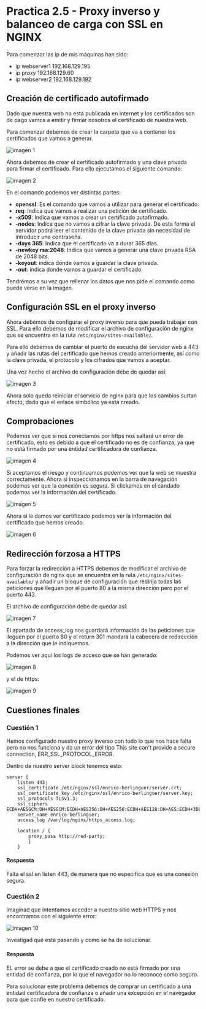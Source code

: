 #  Practica 2.5 - Proxy inverso y balanceo de carga con SSL en NGINX 

Para comenzar las ip de mis máquinas han sido:

- ip webserver1 192.168.129.195
- ip proxy 192.168.129.60
- ip webserver2 192.168.129.192

## Creación de certificado autofirmado

Dado que nuestra web no está publicada en internet y los certificados son de pago vamos a emitir y firmar nosotros el certificado de nuestra web.

Para comenzar debemos de crear la carpeta que va a contener los certificados que vamos a generar.

![imagen 1](assets/images/1.png)

Ahora debemos de crear el certificado autofirmado y una clave privada para firmar el certificado. Para ello ejecutamos el siguiente comando:

![imagen 2](assets/images/2.png)

En el comando podemos ver distintas partes:

- **openssl**: Es el comando que vamos a utilizar para generar el certificado.
- **req**: Indica que vamos a realizar una petición de certificado.
- **-x509**: Indica que vamos a crear un certificado autofirmado.
- **-nodes**: Indica que no vamos a cifrar la clave privada. De esta forma el servidor podrá leer el contenido de la clave privada sin necesidad de introducir una contraseña.
- **-days 365**: Indica que el certificado va a durar 365 días.
- **-newkey rsa:2048**: Indica que vamos a generar una clave privada RSA de 2048 bits.
- **-keyout**:  indica donde vamos a guardar la clave privada.
- **-out**: indica donde vamos a guardar el certificado.

Tendrémos a su vez que rellenar los datos que nos pide el comando como puede verse en la imagen.

## Configuración SSL en el proxy inverso

Ahora debemos de configurar el proxy inverso para que pueda trabajar con SSL. Para ello debemos de modificar el archivo de configuración de nginx que se encuentra en la ruta `/etc/nginx/sites-available/`.

Para ello debemos de cambiar el puerto de escucha del servidor web a 443 y añadir las rutas del certificado que hemos creado anteriormente, así como la clave privada, el protocolo y los cifrados que vamos a aceptar. 

Una vez hecho el archivo de configuración debe de quedar así:

![imagen 3](assets/images/3.png)

Ahora solo queda reiniciar el servicio de nginx para que los cambios surtan efecto, dado que el enlace simbólico ya está creado.

## Comprobaciones

Podemos ver que si nos conectamos por https nos saltará un error de certificado, esto es debido a que el certificado no es de confianza, ya que no está firmado por una entidad certificadora de confianza. 

![imagen 4](assets/images/4.png)

Si aceptamos el riesgo y continuamos podemos ver que la web se muestra correctamente. Ahora si inspeccionamos en la barra de navegación podemos ver que la conexión es segura. Si clickamos en el candado podemos ver la información del certificado. 

![imagen 5](assets/images/5.png)

Ahora si le damos ver certificado podemos ver la información del certificado que hemos creado.

![imagen 6](assets/images/6.png)


## Redirección forzosa a HTTPS

Para forzar la redirección a HTTPS debemos de modificar el archivo de configuración de nginx que se encuentra en la ruta `/etc/nginx/sites-available/` y añadir un bloque de configuración que redirija todas las peticiones que lleguen por el puerto 80 a la misma dirección pero por el puerto 443.

El archivo de configuración debe de quedar así:

![imagen 7](assets/images/7.png)

El apartado de access_log nos guardará información de las peticiones que lleguen por el puerto 80 y el return 301 mandará la cabecera de redirección a la dirección que le indiquemos. 

Podemos ver aquí los logs de acceso que se han generado:

![imagen 8](assets/images/8.png)

y el de https:

![imagen 9](assets/images/9.png)

## Cuestiones finales

### Cuestión 1

Hemos configurado nuestro proxy inverso con todo lo que nos hace falta pero no nos funciona y da un error del tipo This site can't provide a secure connection, ERR_SSL_PROTOCOL_ERROR.

Dentro de nuestro server block tenemos esto:

```nginx
server {
    listen 443;
    ssl_certificate /etc/nginx/ssl/enrico-berlinguer/server.crt;
    ssl_certificate_key /etc/nginx/ssl/enrico-berlinguer/server.key;
    ssl_protocols TLSv1.3;
    ssl_ciphers ECDH+AESGCM:DH+AESGCM:ECDH+AES256:DH+AES256:ECDH+AES128:DH+AES:ECDH+3DES:DH+3DES:RSA+AESGCM:RSA+AES:RSA+3DES:!aNULL:!MD5:!DSS;
    server_name enrico-berlinguer;
    access_log /var/log/nginx/https_access.log;

    location / {
        proxy_pass http://red-party;
        }
    }

```
#### Respuesta
Falta el ssl en listen 443, de manera que no especifica que es una conexión segura. 


### Cuestión 2

Imaginad que intentamos acceder a nuestro sitio web HTTPS y nos encontramos con el siguiente error:

![imagen 10](assets/images/10.png)

Investigad qué está pasando y como se ha de solucionar.

#### Respuesta

EL error se debe a que el certificado creado no está firmado por una entidad de confianza, por lo que el navegador no lo reconoce como seguro. 

Para solucionar este problema debemos de comprar un certificado a una entidad certificadora de confianza o añadir una excepción en el navegador para que confíe en nuestro certificado.